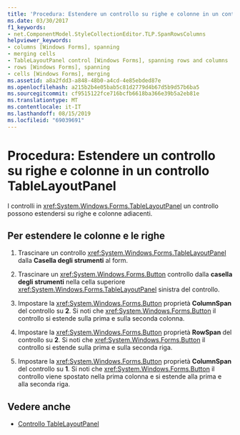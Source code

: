 ```yaml
---
title: 'Procedura: Estendere un controllo su righe e colonne in un controllo TableLayoutPanel'
ms.date: 03/30/2017
f1_keywords:
- net.ComponentModel.StyleCollectionEditor.TLP.SpanRowsColumns
helpviewer_keywords:
- columns [Windows Forms], spanning
- merging cells
- TableLayoutPanel control [Windows Forms], spanning rows and columns
- rows [Windows Forms], spanning
- cells [Windows Forms], merging
ms.assetid: a8a2fdd3-a848-48b0-a4cd-4e85ebded87e
ms.openlocfilehash: a215b2b4e05bab5c81d2779d4b67d5b9d57b6ba5
ms.sourcegitcommit: cf9515122fce716bcfb6618ba366e39b5a2eb81e
ms.translationtype: MT
ms.contentlocale: it-IT
ms.lasthandoff: 08/15/2019
ms.locfileid: "69039691"
---
```

# <a name="how-to-span-rows-and-columns-in-a-tablelayoutpanel-control"></a>Procedura: Estendere un controllo su righe e colonne in un controllo TableLayoutPanel
I controlli in <xref:System.Windows.Forms.TableLayoutPanel> un controllo possono estendersi su righe e colonne adiacenti.

## <a name="to-span-columns-and-rows"></a>Per estendere le colonne e le righe

1. Trascinare un controllo <xref:System.Windows.Forms.TableLayoutPanel> dalla **Casella degli strumenti** al form.

2. Trascinare un <xref:System.Windows.Forms.Button> controllo dalla **casella degli strumenti** nella cella superiore <xref:System.Windows.Forms.TableLayoutPanel> sinistra del controllo.

3. Impostare la <xref:System.Windows.Forms.Button> proprietà **ColumnSpan** del controllo su **2**. Si noti che <xref:System.Windows.Forms.Button> il controllo si estende sulla prima e sulla seconda colonna.

4. Impostare la <xref:System.Windows.Forms.Button> proprietà **RowSpan** del controllo su **2**. Si noti che <xref:System.Windows.Forms.Button> il controllo si estende sulla prima e sulla seconda riga.

5. Impostare la <xref:System.Windows.Forms.Button> proprietà **ColumnSpan** del controllo su **1**. Si noti che <xref:System.Windows.Forms.Button> il controllo viene spostato nella prima colonna e si estende alla prima e alla seconda riga.

## <a name="see-also"></a>Vedere anche

- [Controllo TableLayoutPanel](tablelayoutpanel-control-windows-forms.md)
